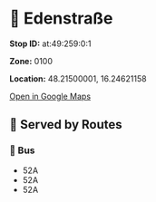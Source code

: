# 🚉 Edenstraße


**Stop ID:** at:49:259:0:1

**Zone:** 0100

**Location:** 48.21500001, 16.24621158

[Open in Google Maps](https://www.google.com/maps?q=48.21500001,16.24621158)

## 🚆 Served by Routes

### 🚌 Bus
- 52A
- 52A
- 52A